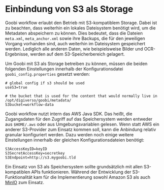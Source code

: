 # Einbindung von S3 als Storage

Goobi workflow erlaubt den Betrieb mit S3-kompatiblem Storage. Dabei ist zu beachten, dass weiterhin ein lokales Dateisystem benötigt wird, um die Metadaten abspeichern zu können. Dies bedeutet, dass die Dateien `meta.xml`, `meta_anchor.xml` sowie ihre Backups, die für den jeweiligen Vorgang vorhanden sind, auch weiterhin im Dateisystem gespeichert werden. Lediglich alle anderen Daten, wie beispielsweise Bilder und OCR-Ergebnisse, werden auf dem S3-Speicherbereich gelagert.

Um Goobi mit S3 als Storage betreiben zu können, müssen die beiden folgenden Einstellungen innerhalb der Konfigurationsdatei `goobi_config.properties` gesetzt werden:

```text
# global config if s3 should be used
useS3=true

# the bucket that is used for the content that would normally live in /opt/digiverso/goobi/metadata/
S3bucket=workflow-data
```

Goobi workflow nutzt intern das AWS Java SDK. Das heißt, die Zugangsdaten für den Zugriff auf das Speichersystem werden entweder aus `$HOME/.aws` oder aus Umgebungsvariablen gelesen. Wenn statt AWS ein anderer S3-Provider zum Einsatz kommen soll, kann die Anbindung relativ granular konfiguriert werden. Dazu werden noch einige weitere Einstellungen innerhalb der gleichen Konfigurationsdateien benötigt:

```text
S3AccessKeyID=keyID
S3SecretAccessKey=secretkey
S3Endpoint=http://s3.mygoobi.tld
```

Ein Einsatz von S3 als Speichersystem sollte grundsätzlich mit allen S3-kompatiblen APIs funktionieren. Während der Entwicklung der S3-Funktionalität kam für die Implementierung sowohl Amazon S3 als auch [MinIO](https://min.io/) zum Einsatz.
